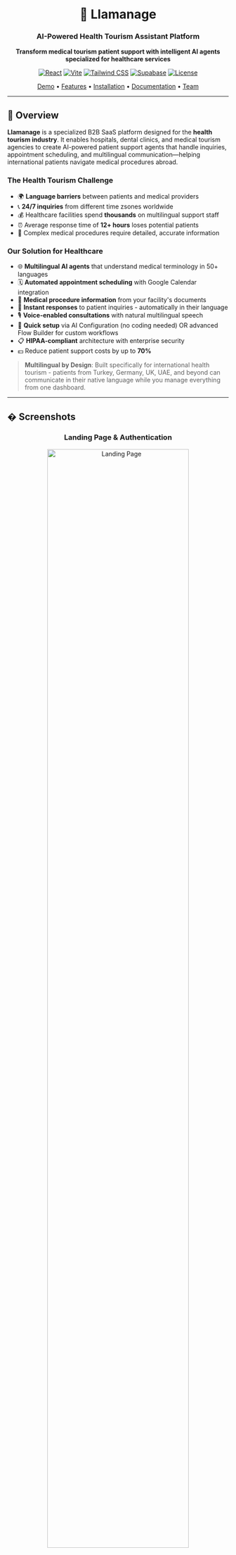 <div align="center">

# 🦙 Llamanage

### AI-Powered Health Tourism Assistant Platform

**Transform medical tourism patient support with intelligent AI agents specialized for healthcare services**

[![React](https://img.shields.io/badge/React-19.1.1-61dafb?logo=react)](https://reactjs.org/)
[![Vite](https://img.shields.io/badge/Vite-7.1.7-646cff?logo=vite)](https://vitejs.dev/)
[![Tailwind CSS](https://img.shields.io/badge/Tailwind-v4-38bdf8?logo=tailwindcss)](https://tailwindcss.com/)
[![Supabase](https://img.shields.io/badge/Supabase-Backend-3fcf8e?logo=supabase)](https://supabase.com/)
[![License](https://img.shields.io/badge/license-Proprietary-blue.svg)](LICENSE)

[Demo](#-demo) • [Features](#-features) • [Installation](#-installation) • [Documentation](#-documentation) • [Team](#-team)

</div>

---

## 🎯 Overview

**Llamanage** is a specialized B2B SaaS platform designed for the **health tourism industry**. It enables hospitals, dental clinics, and medical tourism agencies to create AI-powered patient support agents that handle inquiries, appointment scheduling, and multilingual communication—helping international patients navigate medical procedures abroad.

### The Health Tourism Challenge
- 🌍 **Language barriers** between patients and medical providers
- 📞 **24/7 inquiries** from different time zsones worldwide
- 💰 Healthcare facilities spend **thousands** on multilingual support staff
- ⏰ Average response time of **12+ hours** loses potential patients
- 🏥 Complex medical procedures require detailed, accurate information

### Our Solution for Healthcare
- 🌐 **Multilingual AI agents** that understand medical terminology in 50+ languages
- 🗓️ **Automated appointment scheduling** with Google Calendar integration
- 🏥 **Medical procedure information** from your facility's documents
- 💬 **Instant responses** to patient inquiries - automatically in their language
- 🎙️ **Voice-enabled consultations** with natural multilingual speech
- 🧠 **Quick setup** via AI Configuration (no coding needed) OR advanced Flow Builder for custom workflows
- 📋 **HIPAA-compliant** architecture with enterprise security
- 💵 Reduce patient support costs by up to **70%**

> **Multilingual by Design**: Built specifically for international health tourism - patients from Turkey, Germany, UK, UAE, and beyond can communicate in their native language while you manage everything from one dashboard.

---

## � Screenshots

<div align="center">

### Landing Page & Authentication
<img src="./docs/screenshots/landing-page.png" width="80%" alt="Landing Page" />

### Dashboard Overview
<img src="./docs/screenshots/dashboard-overview.png" width="80%" alt="Dashboard Overview" />

### Visual Flow Builder (Zero-Code)
<img src="./docs/screenshots/flow-builder.png" width="80%" alt="Flow Builder" />

### AI Configuration Dashboard
<img src="./docs/screenshots/ai-configuration.png" width="80%" alt="AI Configuration" />

### File Upload & Management
<img src="./docs/screenshots/file-upload.png" width="80%" alt="File Upload" />

### Google Calendar Integration
<img src="./docs/screenshots/google-calendar.png" width="80%" alt="Google Calendar Integration" />

</div>

---

##  Table of Contents

<details>
<summary>Click to expand</summary>

- [Overview](#-overview)
- [Screenshots](#-screenshots)
- [Features](#-features)
- [Use Cases](#-use-cases)
- [Tech Stack](#-tech-stack)
- [Installation](#-installation)
- [Usage Guide](#-usage-guide)
- [Project Structure](#-project-structure)
- [Documentation](#-documentation)
- [Team](#-team)
- [Contributing](#-contributing)
- [License](#-license)

</details>

---

## ✨ Features

### 🎨 Visual Flow Builder for Healthcare Conversations (Optional)
Build **medical consultation flows** with zero code using our drag-and-drop editor powered by React Flow.

> **Note**: The Flow Builder is completely optional! Clinics can skip this and simply use the **AI Configuration** tab to customize their agent's personality, voice, and behavior. The AI will intelligently handle patient conversations based on your uploaded documents and configuration settings.

**7 Node Types for Healthcare Workflows:**
- 🚀 **Start Node** - Patient conversation entry point
- 💬 **Message Node** - Send medical information and greetings
- ❓ **Question Node** - Collect patient details (symptoms, preferences, dates)
- 🔀 **Condition Node** - Branch based on medical procedures or patient needs
- ⚡ **Action Node** - Schedule appointments, send confirmations, create tickets
- 🤖 **AI Response Node** - Answer medical tourism questions intelligently
- 🏁 **End Node** - Complete patient interaction

### 🏥 Medical Document Intelligence
- **Upload medical procedures** (PDF, DOCX, TXT, CSV, MD)
- Store **facility information**, pricing, surgeon bios
- **Treatment descriptions** and recovery timelines
- **Vector embeddings** for smart medical content search (384 dimensions)
- Semantic search across your healthcare documents

### 💬 Multilingual Real-Time Patient Chat
- **WebSocket subscriptions** for instant patient responses
- **Persistent conversation history** for follow-ups
- Typing indicators for natural interaction
- **Context-aware medical responses**
- **Multilingual support for 50+ languages** - Essential for international health tourism patients
- Automatic language detection and response in patient's preferred language
- Medical terminology translation across languages

### 🗓️ Medical Appointment Scheduling
- **Google Calendar integration** (OAuth implemented)
- Check doctor/surgeon availability
- **Automated booking confirmations**
- Time zone handling for international patients
- Email reminders and follow-ups

### 🎙️ Voice-Enabled AI Consultations
- **Real-time voice calls** with AI assistant using Daily.co
- **Natural text-to-speech** powered by ElevenLabs (11 voices)
- **Live call transcription** for record-keeping
- **Multilingual voice support** (50+ languages)
- Automated call routing and after-hours handling
- WebRTC technology for crystal-clear audio quality

### 🧠 AI Configuration Dashboard (Quick Setup Alternative)
**No coding or flow building required!** Clinics can get started in minutes by simply:
- **Customize AI personality** (Professional Medical, Warm & Empathetic, Friendly & Casual, etc.)
- **System prompt editor** - Define AI behavior for your specific facility
- **Voice selection** - Choose from 11 ElevenLabs voices (Sarah, Laura, Charlie, etc.)
- **Temperature control** - Adjust AI creativity (0.0-1.0)
- **Language settings** - Set primary language for international patients (English, Spanish, French, German, Turkish, Arabic, Portuguese, Russian, Italian, Chinese, Japanese, etc.)
- **Response style** - Concise, Balanced, or Detailed
- **Max tokens configuration** - Control response length
- **Toggle AI features** - Enable/disable RAG and AI tools
- All settings persist to database per user

> **Perfect for health tourism**: Set your facility's primary language to match your patient demographic (e.g., Turkish clinics can set Turkish as primary, but AI responds in patient's language automatically)

### 🔐 HIPAA-Compliant Security
- **JWT authentication** with automatic refresh
- **Google OAuth** for secure access
- **Row Level Security (RLS)** protecting patient data
- httpOnly cookies (XSS protection)
- **Private file storage** per healthcare facility
- Environment-based secrets management

### 🔗 Healthcare Integrations
- ✅ **Google Calendar** (Schedule consultations)
- 🚧 **Slack** (Team notifications)
- 🚧 **Discord** (Community support)
- 🚧 **Gmail** (Patient communications)
- 🚧 **Notion** (Documentation)
- 🚧 **Calendly** (Appointment booking)

### 📊 Healthcare Facility Dashboard
**7 Management Sections:**
1. **Overview** - Patient inquiry stats and quick actions
2. **Flow Builder** - Design medical conversation flows
3. **Files** - Medical documents and procedure info
4. **Chat** - Patient interaction interface
5. **Voice Calls** - Real-time voice consultation management
6. **AI Configuration** - Customize AI personality, voice, and behavior
7. **Integrations** - Calendar and communication tools
8. **Settings** - Facility profile and preferences

### 🎨 Healthcare-Focused UI/UX
- **Medical-grade dark theme** with calming colors (#2D2D2D, #75FDA8, #27705D)
- **Fully responsive** for desktop and mobile use
- Smooth animations for professional feel
- **Tailwind CSS v4** with custom healthcare palette
- Accessible design for diverse patient demographics

---

## 🏥 Use Cases

### International Dental Clinics
- Answer patient questions about **dental implants**, veneers, root canals
- Provide **pricing in multiple currencies**
- Schedule consultations across **time zones**
- Send pre-appointment instructions in patient's language

### Cosmetic Surgery Centers
- Explain procedures (rhinoplasty, liposuction, facelifts)
- Share **before/after galleries** and surgeon credentials
- Handle post-op follow-up questions
- Coordinate **travel and accommodation** for international patients

### Fertility Clinics
- Answer sensitive IVF and fertility treatment questions
- Provide **detailed treatment timelines**
- Schedule consultations with specialists
- Offer multilingual support for global patients

### Medical Tourism Agencies
- Compare **multiple hospitals** and procedures
- Provide **package deals** (surgery + hotel + transport)
- Handle visa and travel documentation questions
- 24/7 support for patients during their medical journey

---

## 🛠️ Tech Stack

### Frontend
| Technology | Version | Purpose |
|------------|---------|---------|
| **React** | 19.1.1 | Modern UI library with latest features |
| **Vite** | 7.1.7 | Lightning-fast build tool and dev server |
| **Tailwind CSS** | v4 | Utility-first CSS with `@tailwindcss/vite` |
| **React Router** | 7.9.4 | Client-side routing and navigation |
| **React Flow** | 11.11.4 | Visual node-based flow editor |
| **React Icons** | 5.5.0 | Icon library |

### Backend & Database
| Technology | Purpose |
|------------|---------|
| **Supabase** | Complete backend-as-a-service platform |
| **PostgreSQL** | Primary relational database (15+) |
| **pgvector** | Vector similarity search (384 dimensions) |
| **Supabase Auth** | JWT authentication + OAuth providers |
| **Supabase Storage** | S3-compatible object storage |
| **Supabase Realtime** | WebSocket subscriptions |
| **Supabase Edge Functions** | Serverless functions for AI processing |

### AI & Voice Services
| Technology | Purpose |
|------------|---------|
| **OpenRouter** | LLM API access (Llama 3.3-70B) |
| **HuggingFace** | Text embeddings (sentence-transformers/all-MiniLM-L6-v2) |
| **Daily.co** | WebRTC voice/video calls with transcription |
| **ElevenLabs** | Multilingual text-to-speech (11 voices, 50+ languages) |

### Document Processing
| Technology | Purpose |
|------------|---------|
| **pdfjs-dist** | PDF text extraction |
| **mammoth** | DOCX document processing |
| **Custom parsers** | CSV, TXT, MD, JSON support |

### Development Tools
- **ESLint** - Code quality and consistency
- **Git** - Version control
- **npm** - Package management
- **VS Code** - Recommended IDE

### Healthcare-Specific Features
- **Multilingual support** (Architecture ready for 50+ languages)
- **HIPAA-compliant architecture** (RLS, encryption, audit logs)
- **Medical terminology** support in AI responses
- **Appointment scheduling** with timezone handling
- **Secure file storage** for medical documents

---

## 🚀 Installation

### System Requirements
- **Node.js**: Version 18.0.0 or higher
- **npm**: Version 9.0.0 or higher
- **Git**: Latest version
- **Operating System**: Windows 10+, macOS 10.15+, or Linux

### Quick Start

```bash
# 1. Clone the repository
git clone https://github.com/Convgen/frontend.git
cd llamanage

# 2. Install dependencies
npm install

# 3. Set up environment variables
cp .env.example .env
# Edit .env with your Supabase credentials

# 4. Start development server
npm run dev
```

Visit `http://localhost:5173` to see the application!

### Detailed Setup

For complete setup instructions including Supabase configuration, see:
- **[SUPABASE_SETUP.md](./SUPABASE_SETUP.md)** - Complete backend setup
- **[JUDGE_QUICKSTART.md](./JUDGE_QUICKSTART.md)** - 5-minute quick start guide

---

## 📘 Usage Guide

### For Healthcare Facilities

#### 1. Create Your Facility Account
1. Visit the landing page
2. Click "Get Started"
3. Enter facility details (email, password, facility name)
4. Access your healthcare dashboard

#### 2. Upload Medical Documents
1. Go to **Files** tab
2. Upload your procedure descriptions, pricing lists, surgeon bios
3. Supported formats: PDF, DOCX, TXT, CSV, MD
4. Documents are automatically processed for AI training

#### 3. Configure Your AI Agent (Quick Setup - Recommended)
1. Go to **AI Configuration** tab (brain icon 🧠)
2. **Customize personality**:
   - Choose "Professional Medical" for formal clinics
   - Choose "Warm & Empathetic" for fertility/cosmetic surgery clinics
   - Or select Custom and define your own
3. **Set system prompt**: 
   - Example: "You are a dental clinic assistant specializing in implants and cosmetic dentistry for international patients"
4. **Select voice** (for phone calls):
   - Choose from 11 ElevenLabs voices
   - Example: "Sarah" for professional female voice
5. **Set primary language**:
   - Select your clinic's main language (English, Spanish, Turkish, Arabic, etc.)
   - AI will auto-detect patient language and respond appropriately
6. **Adjust settings**:
   - Temperature: 0.7 for balanced responses (lower = more focused, higher = more creative)
   - Max tokens: 500 for standard responses
   - Enable RAG: ✅ (searches your uploaded documents)
   - Enable AI Tools: ✅ (allows calendar booking, ticket creation)
7. Click **Save Changes**

> **That's it!** Your AI agent is ready. No coding or flow building required.

#### 4. (Optional) Design Patient Conversation Flows
**For advanced users who want custom conversation logic:**
1. Go to **Flow Builder** tab
2. Create flows for common inquiries:
   - "Dental Implant Consultation"
   - "Pricing Information Request"
   - "Appointment Booking"
3. Use 7 node types to build logic
4. Save flows - they auto-sync to database

> **Note**: Most clinics don't need this. AI Configuration handles most use cases automatically.

#### 5. Connect Google Calendar
1. Go to **Integrations** tab
2. Click "Connect" on Google Calendar
3. Authorize access
4. AI can now schedule patient appointments automatically

#### 6. Test Your AI Agent
1. Go to **Chat** tab
2. Ask questions as a patient would:
   - "How much do dental implants cost?"
   - "Can I schedule a consultation?"
   - "What's the recovery time?"
   - Try in different languages: "¿Cuánto cuesta un implante dental?" (Spanish)
3. Review responses and refine AI Configuration if needed

### For International Patients

Patients interact with your AI agent through:
- **Embeddable chat widget** on your website
- **Direct link** to chat interface
- **WhatsApp/SMS integration** (coming soon)

---

## 📁 Project Structure

```
llamanage/
├── src/
│   ├── components/              # React components
│   │   ├── ChatInterface.jsx    # Patient chat UI
│   │   ├── DashboardOverview.jsx
│   │   ├── FilesManager.jsx     # Medical document uploads
│   │   ├── FlowBuilder.jsx      # Visual flow editor
│   │   ├── IntegrationsManager.jsx
│   │   └── SettingsPanel.jsx
│   ├── pages/                   # Route pages
│   │   ├── Dashboard.jsx        # Main facility dashboard
│   │   ├── LandingPage.jsx      # Public landing page
│   │   ├── SignIn.jsx
│   │   └── SignUp.jsx
│   ├── utils/                   # Utility functions
│   │   ├── supabaseClient.js    # Supabase helpers
│   │   ├── documentProcessor.js # PDF/DOCX extraction
│   │   └── googleCalendar.js    # Calendar API
│   ├── assets/                  # Images and static files
│   ├── App.jsx                  # Main app component
│   ├── main.jsx                 # App entry point
│   └── index.css                # Global styles + Tailwind
├── supabase/                    # Backend configuration
│   ├── functions/               # Edge Functions (optional)
│   └── migrations/              # Database migrations
├── public/                      # Public assets
├── docs/                        # Documentation
│   └── screenshots/             # UI screenshots
├── extra_files/                 # Additional documentation
├── .env.example                 # Environment template
├── vite.config.js               # Vite configuration
├── package.json                 # Dependencies
├── SUPABASE_SETUP.md            # Backend setup guide
└── README.md                    # This file
```

---

## 📖 Documentation

### Getting Started
- **[SUPABASE_SETUP.md](./SUPABASE_SETUP.md)** - Complete Supabase backend setup
- **[JUDGE_QUICKSTART.md](./JUDGE_QUICKSTART.md)** - 5-minute quick start
- **[QUICK_REFERENCE.md](./QUICK_REFERENCE.md)** - API quick reference


---

## 👥 Team

**Llamanage** is built by a dedicated team specializing in healthcare technology:

### Core Team

#### 🎨 **Abdelrahman Elmorsi** - Fullstack Developer & Project Lead
- React 19 architecture and implementation
- Visual Flow Builder with React Flow (7 node types)
- Responsive healthcare UI with Tailwind CSS v4
- Project coordination and timeline management

**Key Contributions**: Flow Builder, Landing Page, Dashboard routing

#### 🤖 **Nabil** - AI & Backend Engineer
- Medical AI conversation logic
- Document processing for healthcare files
- Supabase client utilities
- Real-time chat backend
**Key Contributions**: Database design, Auth system, Security

#### 🧠 **Yasir** - AI & Backend Engineer
- Supabase backend architecture
- Database schema with HIPAA-compliant RLS policies
- JWT authentication + Google OAuth
- Vector search setup (pgvector)

**Key Contributions**: AI logic, Document processor, API integration

#### 🎨 **Abdullah Mazloum** - UI/UX Designer
- Healthcare brand identity
- Medical-focused color palette (#2D2D2D, #75FDA8, #27705D)
- User flows for patient interactions
- Accessible design for diverse demographics

**Key Contributions**: Design system, Brand colors, UX flows

---

## 📄 License

Proprietary - All rights reserved © 2025 Certifi Team

---

## 📞 Support

- 📧 **Email**: abdelrahman.elmorsi.20@gmail.com
- 📚 **Documentation**: [SUPABASE_SETUP.md](./SUPABASE_SETUP.md)
- 🐛 **Bug Reports**: [Open an issue](https://github.com/Convgen/frontend/issues)
- 💡 **Feature Requests**: [Submit your ideas](https://github.com/Convgen/frontend/discussions)

---

## 🙏 Acknowledgments

- **React Team** - For React 19
- **Vite Team** - For blazing-fast builds
- **Tailwind Labs** - For Tailwind CSS v4
- **Supabase Team** - For the amazing backend platform
- **React Flow Team** - For the visual node editor
- **Healthcare Community** - For feedback and insights

---

<div align="center">

**🦙 Llamanage** - Making healthcare accessible to international patients

Built with ❤️ for the health tourism industry by the Convgen team

[![GitHub stars](https://img.shields.io/github/stars/Convgen/LLamanage-METALLAMAHACKATHON?style=social)](https://github.com/Convgen/LLamanage-METALLAMAHACKATHON)

</div>
